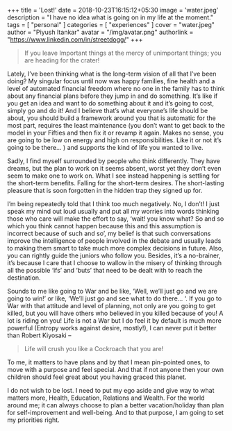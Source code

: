 +++
title = 'Lost!'
date = 2018-10-23T16:15:12+05:30
image = 'water.jpeg'
description = "I have no idea what is going on in my life at the moment."
tags = [
    "personal"
]
categories = [
    "experiences"
]
cover = "water.jpeg"
author = "Piyush Itankar"
avatar = "/img/avatar.png"
authorlink =  "https://www.linkedin.com/in/streetdogg/"
+++

> If you leave Important things at the mercy of unimportant things; you are heading for the crater!

Lately, I’ve been thinking what is the long-term vision of all that I’ve been doing? My singular focus until now was happy families, fine health and a level of automated financial freedom where no one in the family has to think about any financial plans before they jump in and do something. It’s like if you get an idea and want to do something about it and it’s going to cost, simply go and do it! And I believe that’s what everyone’s life should be about, you should build a framework around you that is automatic for the most part, requires the least maintenance (you don’t want to get back to the model in your Fifties and then fix it or revamp it again. Makes no sense, you are going to be low on energy and high on responsibilities. Like it or not it’s going to be there… ) and supports the kind of life you wanted to live.

Sadly, I find myself surrounded by people who think differently. They have dreams, but the plan to work on it seems absent, worst yet they don’t even seem to make one to work on. What I see instead happening is settling for the short-term benefits. Falling for the short-term desires. The short-lasting pleasure that is soon forgotten in the hidden trap they signed up for.

I’m being repeatedly told that I think too much negatively. No, I don’t! I just speak my mind out loud usually and put all my worries into words thinking those who care will make the effort to say, ‘wait! you know what? So and so which you think cannot happen because this and this assumption is incorrect because of such and so’, my belief is that such conversations improve the intelligence of people involved in the debate and usually leads to making them smart to take much more complex decisions in future. Also, you can rightly guide the juniors who follow you. Besides, it’s a no-brainer, it’s because I care that I choose to wallow in the misery of thinking through all the possible ‘ifs’ and ‘buts’ that need to be dealt with to reach the destination.

Sounds to me like going to War and be like, ‘Well, we’ll just go and we are going to win!’ or like, ‘We’ll just go and see what to do there… ‘. If you go to War with that attitude and level of planning, not only are you going to get killed, but you will have others who believed in you killed because of you! A lot is riding on you! Life is not a War but I do feel it by default is much more powerful (Entropy works against desire, mostly!), I can never put it better than Robert Kiyosaki –

> Life will crush you like a Cockroach that you are!

To me, it matters to have plans and by that I mean pin-pointed ones, to move with a purpose and feel special. And that if not anyone then your own children should feel great about you having graced this planet.

I do not wish to be lost. I need to put my ego aside and give way to what matters more, Health, Education, Relations and Wealth. For the world around me; it can always choose to plan a better vacation/holiday than plan for self-improvement and well-being. And to that purpose, I am going to set my priorities right.
